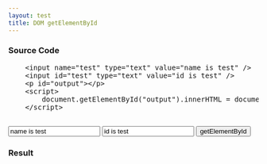 ```yaml
---
layout: test
title: DOM getElementById
---
```


<div class="section">
    <h3>Source Code</h3>
    <pre class="brush: js">
    &lt;input name=&quot;test&quot; type=&quot;text&quot; value=&quot;name is test&quot; /&gt;
    &lt;input id=&quot;test&quot; type=&quot;text&quot; value=&quot;id is test&quot; /&gt;
    &lt;p id=&quot;output&quot;&gt;&lt;/p&gt;
    &lt;script&gt;
        document.getElementById(&quot;output&quot;).innerHTML = document.getElementById(&quot;test&quot;).value;
    &lt;/script&gt;
    </pre>
    <input name="test" type="text" value="name is test" />
    <input id="test" type="text" value="id is test" />
    <input type="button" value="getElementById" onclick="test()" />
    <h3>Result</h3>
    <p id="output"></p>
    <script>
        function test() {
            document.getElementById("output").innerHTML = "Value of test is: " + document.getElementById("test").value;
        }
    </script>
    

</div>